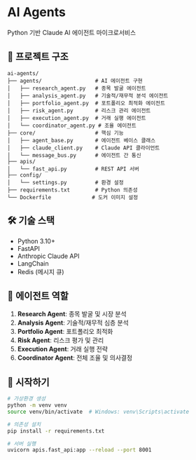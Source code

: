 # AI Agents

Python 기반 Claude AI 에이전트 마이크로서비스

## 📁 프로젝트 구조
```
ai-agents/
├── agents/                 # AI 에이전트 구현
│   ├── research_agent.py   # 종목 발굴 에이전트
│   ├── analysis_agent.py   # 기술적/재무적 분석 에이전트
│   ├── portfolio_agent.py  # 포트폴리오 최적화 에이전트
│   ├── risk_agent.py       # 리스크 관리 에이전트
│   ├── execution_agent.py  # 거래 실행 에이전트
│   └── coordinator_agent.py # 조율 에이전트
├── core/                   # 핵심 기능
│   ├── agent_base.py       # 에이전트 베이스 클래스
│   ├── claude_client.py    # Claude API 클라이언트
│   └── message_bus.py      # 에이전트 간 통신
├── apis/
│   └── fast_api.py         # REST API 서버
├── config/
│   └── settings.py         # 환경 설정
├── requirements.txt        # Python 의존성
└── Dockerfile             # 도커 이미지 설정
```

## 🛠 기술 스택
- Python 3.10+
- FastAPI
- Anthropic Claude API
- LangChain
- Redis (메시지 큐)

## 📌 에이전트 역할
1. **Research Agent**: 종목 발굴 및 시장 분석
2. **Analysis Agent**: 기술적/재무적 심층 분석
3. **Portfolio Agent**: 포트폴리오 최적화
4. **Risk Agent**: 리스크 평가 및 관리
5. **Execution Agent**: 거래 실행 전략
6. **Coordinator Agent**: 전체 조율 및 의사결정

## 🚀 시작하기
```bash
# 가상환경 생성
python -m venv venv
source venv/bin/activate  # Windows: venv\Scripts\activate

# 의존성 설치
pip install -r requirements.txt

# 서버 실행
uvicorn apis.fast_api:app --reload --port 8001
```